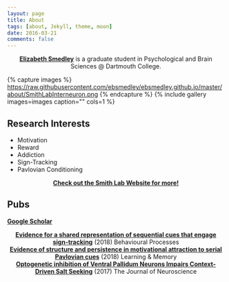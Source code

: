```yaml
---
layout: page
title: About 
tags: [about, Jekyll, theme, moon]
date: 2016-03-21
comments: false
---
```

    
<center><a href="https://ebsmedley.github.io/"><b>Elizabeth Smedley</b></a> is a graduate student in Psychological and Brain Sciences @ Dartmouth College.</center>

{% capture images %}
    https://raw.githubusercontent.com/ebsmedley/ebsmedley.github.io/master/about/SmithLabInterneuron.png
{% endcapture %}
{% include gallery images=images caption="" cols=1 %}

## Research Interests
* Motivation
* Reward
* Addiction
* Sign-Tracking
* Pavlovian Conditioning
<center><a href="http://www.smith-lab.org/"><b>Check out the Smith Lab Website for more!</b></a></center>

## Pubs
<a href="https://scholar.google.com/citations?user=z5MHV2gAAAAJ&hl=en"><b>Google Scholar</b></a>


<center><a href="https://www.sciencedirect.com/science/article/pii/S0376635718301359"><b>Evidence for a shared representation of sequential cues that engage sign-tracking</b></a> (2018) Behavioural Processes</center>

<center><a href="http://www.smith-lab.org/wp-content/uploads/2012/04/Learn.-Mem.-2018-Smedley-78-89.pdf"><b>Evidence of structure and persistence in motivational attraction to serial Pavlovian cues</b></a> (2018) Learning & Memory</center>

<center><a href="http://www.smith-lab.org/wp-content/uploads/2012/04/chang-salt.pdf"><b>Optogenetic inhibition of Ventral Pallidum Neurons Impairs Context-Driven Salt Seeking</b></a> (2017) The Journal of Neuroscience </center>


